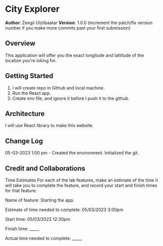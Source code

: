 # City Explorer

**Author**: Zeegii Ulziibaatar
**Version**: 1.0.0 (increment the patch/fix version number if you make more commits past your first submission)

## Overview
This application will offer you the exact longitude and lattitude of the location you're loking for.

## Getting Started

  1. I will create repo in Github and local machine.
  2. Run the React app.
  3. Create env file, and ignore it before I push it to the github.

## Architecture
I will use React library to make this website. 

## Change Log

05-03-2023 1:00 pm - Created the environment. Initialized the git. 
<!-- 01-01-2001 4:59pm - Application now has a fully-functional express server, with a GET route for the location resource. -->

## Credit and Collaborations
<!-- Give credit (and a link) to other people or resources that helped you build this application. -->
Time Estimates
For each of the lab features, make an estimate of the time it will take you to complete the feature, and record your start and finish times for that feature:

Name of feature: Starting the app.

Estimate of time needed to complete: 05/03/2023 3:00pm

Start time: 05/03/2023 12:30pm

Finish time: _____

Actual time needed to complete: _____